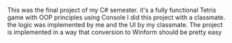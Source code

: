 This was the final project of my C# semester. it's a fully functional Tetris game with OOP principles using Console I did this project with a classmate.
 the logic was implemented by me and the UI by my classmate.
  The project is implemented in a way that conversion to Winform should be pretty easy
